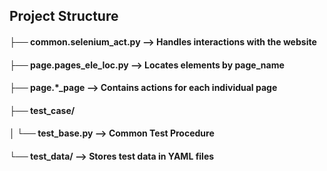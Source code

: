 
## Project Structure
#### ├── common.selenium_act.py -->  Handles interactions with the website  
#### ├── page.pages_ele_loc.py -->  Locates elements by page_name  
#### ├── page.*_page -->  Contains actions for each individual page  
#### ├── test_case/  
#### │   └── test_base.py --> Common Test Procedure  
#### └── test_data/ -->   Stores test data in YAML files 
